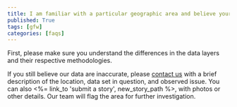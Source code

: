 ```yaml
---
title: I am familiar with a particular geographic area and believe your data set is inaccurate. What can I do?
published: True
tags: [gfw]
categories: [faqs]
---
```


<p>First, please make sure you understand the differences in the data layers and their respective methodologies.</p>

<p>If you still believe our data are inaccurate, please <a href='mailto:gfw@wri.com'>contact us</a> with a brief description of the location, data set in question, and observed issue. You can also <%= link_to 'submit a story', new_story_path %>, with photos or other details. Our team will flag the area for further investigation.</p>